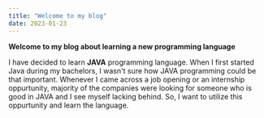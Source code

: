 ```yaml
---
title: "Welcome to my blog"
date: 2023-01-23
---
```

**Welcome to my blog about learning a new programming language** 

I have decided to learn **JAVA** programming language. When I first started Java during my bachelors, I wasn't sure how JAVA programming could be that important. Whenever I came across a job opening or an internship oppurtunity, majority of the companies were looking for someone who is good in JAVA and I see myself lacking behind. So, I want to utilize this oppurtunity and learn the language.
